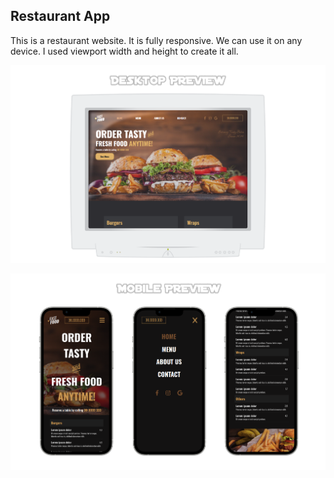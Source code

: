 ## Restaurant App

This is a restaurant website. It is fully responsive. We can use it on any device.
I used viewport width and height to create it all.

![Preview about website](https://raw.githubusercontent.com/megaseves/restaurant-react/main/demo/desktopView.png)



![Preview about website](https://raw.githubusercontent.com/megaseves/restaurant-react/main/demo/mobileView.png)

